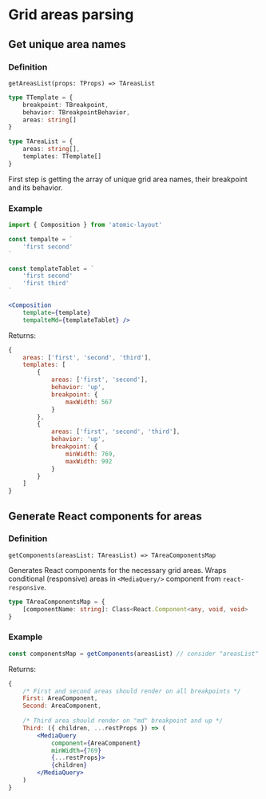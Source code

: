 # Grid areas parsing

## Get unique area names

### Definition

`getAreasList(props: TProps) => TAreasList`

```typescript
type TTemplate = {
    breakpoint: TBreakpoint,
    behavior: TBreakpointBehavior,
    areas: string[]
}

type TAreaList = {
    areas: string[],
    templates: TTemplate[]
}
```

First step is getting the array of unique grid area names, their breakpoint and its behavior.

### Example

```jsx
import { Composition } from 'atomic-layout'

const tempalte = `
    'first second'
`

const templateTablet = `
    'first second'
    'first third'
`

<Composition
    template={template}
    tempalteMd={templateTablet} />
```

Returns:

```javascript
{
    areas: ['first', 'second', 'third'],
    templates: [
        {
            areas: ['first', 'second'],
            behavior: 'up',
            breakpoint: {
                maxWidth: 567
            }
        },
        {
            areas: ['first', 'second', 'third'],
            behavior: 'up',
            breakpoint: {
                minWidth: 769,
                maxWidth: 992
            }
        }
    ]
}
```

## Generate React components for areas

### Definition

`getComponents(areasList: TAreasList) => TAreaComponentsMap`

Generates React components for the necessary grid areas. Wraps conditional \(responsive\) areas in `<MediaQuery/>` component from `react-responsive`.

```typescript
type TAreaComponentsMap = {
    [componentName: string]: Class<React.Component<any, void, void>
}
```

### Example

```jsx
const componentsMap = getComponents(areasList) // consider "areasList" from the previous step
```

Returns:

```jsx
{
    /* First and second areas should render on all breakpoints */
    First: AreaComponent,
    Second: AreaComponent,
    
    /* Third area should render on "md" breakpoint and up */
    Third: ({ children, ...restProps }) => (
        <MediaQuery
            component={AreaComponent}
            minWidth={769}
            {...restProps}>
            {children}
        </MediaQuery>
    )
}
```



